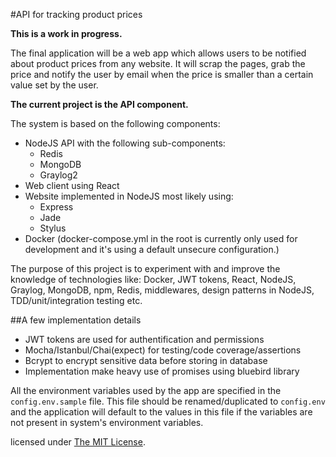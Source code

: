 #API for tracking product prices

**This is a work in progress.**

The final application will be a web app which allows users to be notified about
product prices from any website.
It will scrap the pages, grab the price and notify the user by email when the
price is smaller than a certain value set by the user.

**The current project is the API component.**

The system is based on the following components:
- NodeJS API with the following sub-components:
  - Redis
  - MongoDB
  - Graylog2
- Web client using React
- Website implemented in NodeJS most likely using:
  - Express
  - Jade
  - Stylus
- Docker (docker-compose.yml in the root is currently only used for development and it's using a default unsecure configuration.)

The purpose of this project is to experiment with and improve the knowledge of technologies like:
Docker, JWT tokens, React, NodeJS, Graylog, MongoDB, npm, Redis, middlewares, design patterns in NodeJS, TDD/unit/integration testing etc. 

##A few implementation details

- JWT tokens are used for authentification and permissions
- Mocha/Istanbul/Chai(expect) for testing/code coverage/assertions
- Bcrypt to encrypt sensitive data before storing in database
- Implementation make heavy use of promises using bluebird library

All the environment variables used by the app are specified in the `config.env.sample` file. This file should be renamed/duplicated to `config.env` and the application will default to the values in this file if the variables are not present in system's environment variables.

licensed under [The MIT License](http://www.opensource.org/licenses/mit-license.php).
